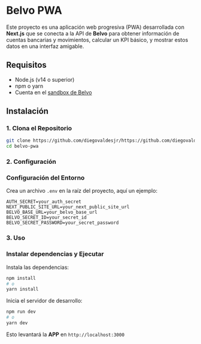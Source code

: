 # Belvo PWA

Este proyecto es una aplicación web progresiva (PWA) desarrollada con **Next.js** que se conecta a la API de **Belvo** para obtener información de cuentas bancarias y movimientos, calcular un KPI básico, y mostrar estos datos en una interfaz amigable.


## Requisitos

- Node.js (v14 o superior)
- npm o yarn
- Cuenta en el [sandbox de Belvo](https://developers.belvo.com/docs/sandbox-environment)

## Instalación

### 1. Clona el Repositorio

```bash
git clone https://github.com/diegovaldesjr/https://github.com/diegovaldesjr/belvo-pwa.git
cd belvo-pwa
```

### 2. Configuración

### Configuración del Entorno

Crea un archivo `.env` en la raíz del proyecto, aquí un ejemplo:

```
AUTH_SECRET=your_auth_secret
NEXT_PUBLIC_SITE_URL=your_next_public_site_url
BELVO_BASE_URL=your_belvo_base_url
BELVO_SECRET_ID=your_secret_id
BELVO_SECRET_PASSWORD=your_secret_password
```

### 3. Uso

### Instalar dependencias y Ejecutar

Instala las dependencias:

```bash
npm install
# o
yarn install
```

Inicia el servidor de desarrollo:

```bash
npm run dev
# o
yarn dev
```

Esto levantará la **APP** en `http://localhost:3000`
